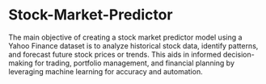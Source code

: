 # Stock-Market-Predictor
The main objective of creating a stock market predictor model using a Yahoo Finance dataset is to analyze historical stock data, identify patterns, and forecast future stock prices or trends. This aids in informed decision-making for trading, portfolio management, and financial planning by leveraging machine learning for accuracy and automation.
